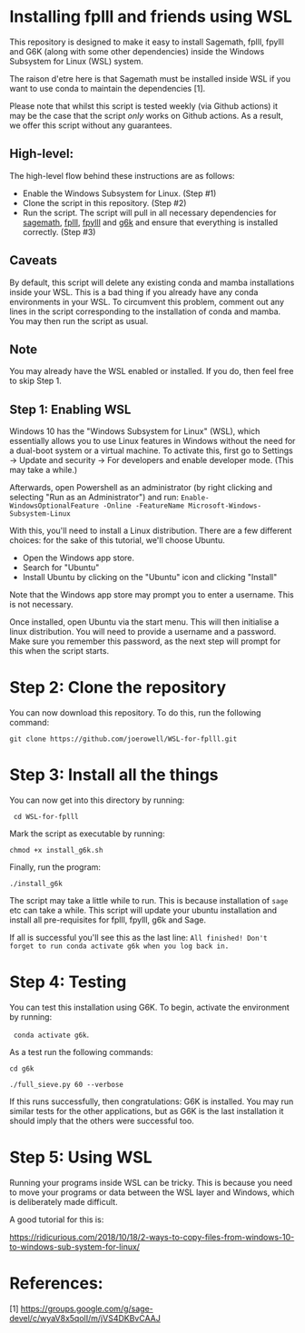 # Installing fplll and friends using WSL

This repository is designed to make it easy to install Sagemath, fplll, fpylll and G6K (along with some other dependencies) inside the  Windows Subsystem for Linux (WSL) system.  

The raison d'etre here is that Sagemath must be installed inside WSL if 
you want to use conda to maintain the dependencies [1].

Please note that whilst this script is tested weekly (via Github actions) it may be the case that the script _only_ works on Github actions. As a result, we offer this script without any guarantees.

## High-level:
The high-level flow behind these instructions are as follows:

- Enable the Windows Subsystem for Linux. (Step #1)
- Clone the script in this repository. (Step #2)
- Run the script. The script will pull in all necessary dependencies for [sagemath](https://www.sagemath.org/), [fplll](https://github.com/fplll/fplll), [fpylll](https://github.com/fplll/fpylll) and [g6k](https://github.com/fplll/g6k) 
  and ensure that everything is installed correctly. (Step #3)

## Caveats
By default, this script will delete any existing conda and mamba installations inside your WSL. 
This is a bad thing if you already have any conda environments in your WSL.
To circumvent this problem, comment out any lines in the script corresponding to the installation of conda and mamba. You may then run the script as usual.

## Note
You may already have the WSL enabled or installed. If you do, then feel free to skip Step 1.

## Step 1: Enabling WSL
Windows 10 has the "Windows Subsystem for Linux" (WSL), which essentially allows you to use Linux features in Windows without the need for a dual-boot system or a virtual machine. 
To activate this, first go to Settings -> Update and security -> For developers and enable developer mode. (This may take a while.) 

Afterwards, open Powershell as an administrator (by right clicking and selecting "Run as an Administrator") and run:
``
Enable-WindowsOptionalFeature -Online -FeatureName Microsoft-Windows-Subsystem-Linux
``

With this, you'll need to install a Linux distribution. There are a few different choices: for the sake of this tutorial, we'll choose Ubuntu.

- Open the Windows app store.
- Search for "Ubuntu"
- Install Ubuntu by clicking on the "Ubuntu" icon and clicking "Install"

Note that the Windows app store may prompt you to enter a username. This is not necessary.

Once installed, open Ubuntu via the start menu. This will then initialise a linux distribution. You will need to provide a username and a password. Make sure you remember this password, as the next step will prompt for this when the script starts.

# Step 2: Clone the repository
You can now download this repository. To do this, run the following command:

``
git clone https://github.com/joerowell/WSL-for-fplll.git
``

# Step 3: Install all the things

You can now get into this directory by running:

`` cd WSL-for-fplll``

Mark the script as executable by running:

``chmod +x install_g6k.sh``

Finally, run the program:

``./install_g6k``

The script may take a little while to run. This is because installation of ``sage`` etc can take a while. This script will update your ubuntu installation and install all pre-requisites for fplll, fpylll, g6k and Sage.

If all is successful you'll see this as the last line:
``
All finished!
Don't forget to run conda activate g6k when you log back in.
``

# Step 4: Testing
You can test this installation using G6K. To begin, activate the environment by running:

`` conda activate g6k``.

As a test run the following commands:

``
cd g6k
``

``
./full_sieve.py 60 --verbose
``

If this runs successfully, then congratulations: G6K is installed. You may run similar tests for the other applications, but as G6K is the last installation it should imply that the others were successful too.

# Step 5: Using WSL
Running your programs inside WSL can be tricky. This is because you need to move your programs or data between the WSL layer and Windows, which is deliberately made difficult.

A good tutorial for this is:

https://ridicurious.com/2018/10/18/2-ways-to-copy-files-from-windows-10-to-windows-sub-system-for-linux/

# References:
[1] https://groups.google.com/g/sage-devel/c/wyaV8x5qolI/m/jVS4DKBvCAAJ

